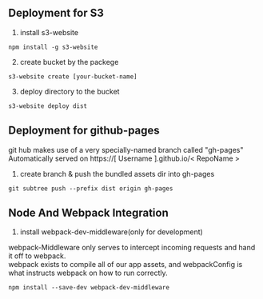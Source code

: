 ## Deployment for S3

1. install s3-website
```
npm install -g s3-website
```

2. create bucket by the packege

```
s3-website create [your-bucket-name]
```

3. deploy directory to the bucket

```
s3-website deploy dist
```

## Deployment for github-pages

git hub makes use of a very specially-named branch called "gh-pages"
Automatically served on https://[ Username ].github.io/< RepoName >

1. create branch & push the bundled assets dir into gh-pages
```
git subtree push --prefix dist origin gh-pages
```

## Node And Webpack Integration

1. install webpack-dev-middleware(only for development)

webpack-Middleware only serves to intercept incoming requests and hand it off to webpack.  
webpack exists to compile all of our app assets, and webpackConfig is what instructs webpack on how to run correctly.  


```
npm install --save-dev webpack-dev-middleware
```
